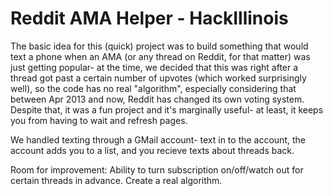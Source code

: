 Reddit AMA Helper - HackIllinois
=====
The basic idea for this (quick) project was to build something that would text a phone when an AMA (or any thread on Reddit, for that matter) was just getting popular- at the time, we decided that this was right after a thread got past a certain number of upvotes (which worked surprisingly well), so the code has no real "algorithm", especially considering that between Apr 2013 and now, Reddit has changed its own voting system. Despite that, it was a fun project and it's marginally useful- at least, it keeps you from having to wait and refresh pages. 

  We handled texting through a GMail account- text in to the account, the account adds you to a list, and you recieve texts about threads back.
  
Room for improvement:
  Ability to turn subscription on/off/watch out for certain threads in advance. 
  Create a real algorithm.
  
